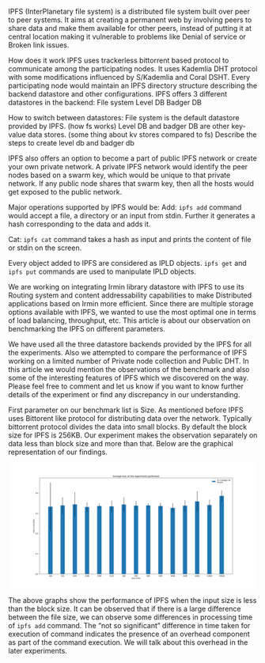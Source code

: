 IPFS (InterPlanetary file system) is a distributed file system built over peer to peer systems. It aims at creating a permanent web by involving peers to share data and make them available for other peers, instead of putting it at central location making it vulnerable to problems like Denial of service or Broken link issues. 

How does it work
IPFS uses trackerless bittorrent based protocol to communicate among the participating nodes. It uses Kademlia DHT protocol with some modifications influenced by S/Kademlia and Coral DSHT.
Every participating node would maintain an IPFS directory structure describing the backend datastore and other configurations. 
IPFS offers 3 different datastores in the backend:
File system
Level DB
Badger DB

How to switch between datastores:
File system is the default datastore provided by IPFS. (how fs works)
Level DB and badger DB are other key-value data stores. (some thing about kv stores compared to fs)
Describe the steps to create level db and badger db

IPFS also offers an option to become a part of public IPFS network or create your own private network. A private IPFS network would identify the peer nodes based on a swarm key, which would be unique to that private network. If any public node shares that swarm key, then all the hosts would get exposed to the public network.

Major operations supported by IPFS would be:
Add: `ipfs add` command would accept a file, a directory or an input from stdin. Further it generates a hash corresponding to the data and adds it.

Cat: `ipfs cat` command takes a hash as input and prints the content of file or stdin on the screen.

Every object added to IPFS are considered as IPLD objects. `ipfs get` and `ipfs put` commands are used to manipulate IPLD objects.

We are working on integrating Irmin library datastore with IPFS to use its Routing system and content addressability capabilities to make Distributed applications based on Irmin more efficient. Since there are multiple storage options available with IPFS, we wanted to use the most optimal one in terms of load balancing, throughput, etc. This article is about our observation on benchmarking the IPFS on different parameters.

We have used all the three datastore backends provided by the IPFS for all the experiments. Also we attempted to compare the performance of IPFS working on a limited number of Private node collection and Public DHT. 
In this article we would mention the observations of the benchmark and also some of the interesting features of IPFS which we discovered on the way. 
Please feel free to comment and let us know if you want to know further details of the experiment or find any discrepancy in our understanding. 

First parameter on our benchmark list is Size.
As mentioned before IPFS uses Bittorent like protocol for distributing data over the network. Typically bittorrent protocol divides the data into small blocks. By default the block size for IPFS is 256KB.
Our experiment makes the observation separately on data less than block size and more than that. Below are the graphical representation of our findings. 

<size related graphs>
<img src="/assets/Sat_Jun_15_16:14:17_2019.png" alt="sdgsre">

The above graphs show the performance of IPFS when the input size is less than the block size. It can be observed that if there is a large difference between the file size, we can observe some differences in processing time of `ipfs add` command. The “not so significant” difference in time taken for execution of command indicates the presence of an overhead component as part of the command execution. We will talk about this overhead in the later experiments.
